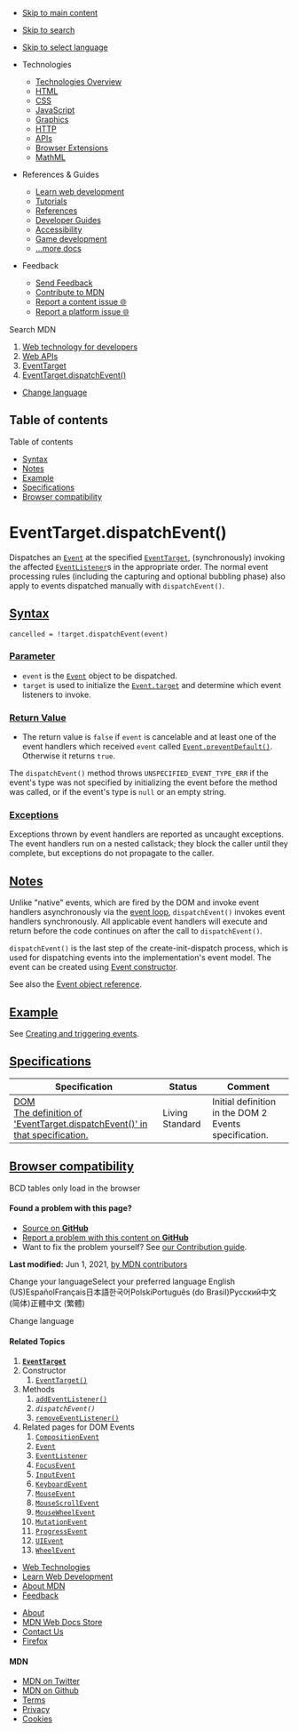-   <a href="#content" id="skip-main">Skip to main content</a>
-   <a href="#main-q" id="skip-search">Skip to search</a>
-   <a href="#select-language" id="skip-select-language">Skip to select language</a>

-   Technologies
    -   [Technologies Overview](https://developer.mozilla.org/en-US/docs/Web)
    -   [HTML](https://developer.mozilla.org/en-US/docs/Web/HTML)
    -   [CSS](https://developer.mozilla.org/en-US/docs/Web/CSS)
    -   [JavaScript](https://developer.mozilla.org/en-US/docs/Web/JavaScript)
    -   [Graphics](https://developer.mozilla.org/en-US/docs/Web/Guide/Graphics)
    -   [HTTP](https://developer.mozilla.org/en-US/docs/Web/HTTP)
    -   [APIs](https://developer.mozilla.org/en-US/docs/Web/API)
    -   [Browser Extensions](https://developer.mozilla.org/en-US/docs/Mozilla/Add-ons/WebExtensions)
    -   [MathML](https://developer.mozilla.org/en-US/docs/Web/MathML)
-   References & Guides
    -   [Learn web development](https://developer.mozilla.org/en-US/docs/Learn)
    -   [Tutorials](https://developer.mozilla.org/en-US/docs/Web/Tutorials)
    -   [References](https://developer.mozilla.org/en-US/docs/Web/Reference)
    -   [Developer Guides](https://developer.mozilla.org/en-US/docs/Web/Guide)
    -   [Accessibility](https://developer.mozilla.org/en-US/docs/Web/Accessibility)
    -   [Game development](https://developer.mozilla.org/en-US/docs/Games)
    -   [...more docs](https://developer.mozilla.org/en-US/docs/Web)
-   Feedback
    -   [Send Feedback](https://developer.mozilla.org/en-US/docs/MDN/Contribute/Feedback)
    -   [Contribute to MDN](https://developer.mozilla.org/en-US/docs/MDN/Contribute)
    -   [Report a content issue 🌐](https://github.com/mdn/content/issues/new)
    -   [Report a platform issue 🌐](https://github.com/mdn/yari/issues/new)

Search MDN

1.  <a href="https://developer.mozilla.org/en-US/docs/Web" class="breadcrumb"><span data-property="name">Web technology for developers</span></a>
2.  <a href="https://developer.mozilla.org/en-US/docs/Web/API" class="breadcrumb"><span data-property="name">Web APIs</span></a>
3.  <a href="https://developer.mozilla.org/en-US/docs/Web/API/EventTarget" class="breadcrumb-penultimate"><span data-property="name">EventTarget</span></a>
4.  <a href="https://developer.mozilla.org/en-US/docs/Web/API/EventTarget/dispatchEvent" class="breadcrumb-current-page"><span data-property="name">EventTarget.dispatchEvent()</span></a>

-   <a href="#select-language" class="language-icon"><span class="show-desktop">Change language</span></a>

Table of contents
-----------------

Table of contents

-   [Syntax](#syntax)
-   [Notes](#notes)
-   [Example](#example)
-   [Specifications](#specifications)
-   [Browser compatibility](#browser_compatibility)

EventTarget.dispatchEvent()
===========================

<span class="seoSummary">Dispatches an [`Event`](https://developer.mozilla.org/en-US/docs/Web/API/Event) at the specified [`EventTarget`](https://developer.mozilla.org/en-US/docs/Web/API/EventTarget), (synchronously) invoking the affected [`EventListener`](https://developer.mozilla.org/en-US/docs/Web/API/EventListener)s in the appropriate order. The normal event processing rules (including the capturing and optional bubbling phase) also apply to events dispatched manually with `dispatchEvent()`.</span>

[Syntax](#syntax "Permalink to Syntax")
---------------------------------------

    cancelled = !target.dispatchEvent(event)

### [Parameter](#parameter "Permalink to Parameter")

-   `event` is the [`Event`](https://developer.mozilla.org/en-US/docs/Web/API/Event) object to be dispatched.
-   `target` is used to initialize the [`Event.target`](https://developer.mozilla.org/en-US/docs/Web/API/Event/target) and determine which event listeners to invoke.

### [Return Value](#return_value "Permalink to Return Value")

-   The return value is `false` if `event` is cancelable and at least one of the event handlers which received `event` called [`Event.preventDefault()`](https://developer.mozilla.org/en-US/docs/Web/API/Event/preventDefault). Otherwise it returns `true`.

The `dispatchEvent()` method throws `UNSPECIFIED_EVENT_TYPE_ERR` if the event's type was not specified by initializing the event before the method was called, or if the event's type is `null` or an empty string.

### [Exceptions](#exceptions "Permalink to Exceptions")

Exceptions thrown by event handlers are reported as uncaught exceptions. The event handlers run on a nested callstack; they block the caller until they complete, but exceptions do not propagate to the caller.

[Notes](#notes "Permalink to Notes")
------------------------------------

Unlike "native" events, which are fired by the DOM and invoke event handlers asynchronously via the [event loop](https://developer.mozilla.org/en-US/docs/Web/JavaScript/EventLoop), `dispatchEvent()` invokes event handlers synchronously. All applicable event handlers will execute and return before the code continues on after the call to `dispatchEvent()`.

`dispatchEvent()` is the last step of the create-init-dispatch process, which is used for dispatching events into the implementation's event model. The event can be created using [Event constructor](https://developer.mozilla.org/en-US/docs/Web/API/Event/Event).

See also the [Event object reference](https://developer.mozilla.org/en-US/docs/Web/API/Event).

[Example](#example "Permalink to Example")
------------------------------------------

See [Creating and triggering events](https://developer.mozilla.org/en-US/docs/Web/Events/Creating_and_triggering_events).

[Specifications](#specifications "Permalink to Specifications")
---------------------------------------------------------------

<table><thead><tr class="header"><th>Specification</th><th>Status</th><th>Comment</th></tr></thead><tbody><tr class="odd"><td><a href="https://dom.spec.whatwg.org/#dom-eventtarget-dispatchevent" class="external">DOM<br />
<span class="small">The definition of 'EventTarget.dispatchEvent()' in that specification.</span></a></td><td><span class="spec-living">Living Standard</span></td><td>Initial definition in the DOM 2 Events specification.</td></tr></tbody></table>

[Browser compatibility](#browser_compatibility "Permalink to Browser compatibility")
------------------------------------------------------------------------------------

BCD tables only load in the browser

#### Found a problem with this page?

-   [Source on **GitHub**](https://github.com/mdn/content/blob/main/files/en-us/web/api/eventtarget/dispatchevent/index.html "Folder: en-us/web/api/eventtarget/dispatchevent (Opens in a new tab)")
-   [Report a problem with this content on **GitHub**](https://github.com/mdn/content/issues/new?body=MDN+URL%3A+https%3A%2F%2Fdeveloper.mozilla.org%2Fen-US%2Fdocs%2FWeb%2FAPI%2FEventTarget%2FdispatchEvent%0A%0A%23%23%23%23+What+information+was+incorrect%2C+unhelpful%2C+or+incomplete%3F%0A%0A%0A%23%23%23%23+Specific+section+or+headline%3F%0A%0A%0A%23%23%23%23+What+did+you+expect+to+see%3F%0A%0A%0A%23%23%23%23+Did+you+test+this%3F+If+so%2C+how%3F%0A%0A%0A%3C%21--+Do+not+make+changes+below+this+line+--%3E%0A%3Cdetails%3E%0A%3Csummary%3EMDN+Content+page+report+details%3C%2Fsummary%3E%0A%0A*+Folder%3A+%60en-us%2Fweb%2Fapi%2Feventtarget%2Fdispatchevent%60%0A*+MDN+URL%3A+https%3A%2F%2Fdeveloper.mozilla.org%2Fen-US%2Fdocs%2FWeb%2FAPI%2FEventTarget%2FdispatchEvent%0A*+GitHub+URL%3A+https%3A%2F%2Fgithub.com%2Fmdn%2Fcontent%2Fblob%2Fmain%2Ffiles%2Fen-us%2Fweb%2Fapi%2Feventtarget%2Fdispatchevent%2Findex.html%0A*+Last+commit%3A+https%3A%2F%2Fgithub.com%2Fmdn%2Fcontent%2Fcommit%2F4f1675a38205aeb5f7336aba793ce8e9a1cd1d5d%0A*+Document+last+modified%3A+2021-06-01T10%3A08%3A01.000Z%0A%0A%3C%2Fdetails%3E&title=Issue+with+%22EventTarget.dispatchEvent%28%29%22%3A+%28short+summary+here+please%29&labels=Content%3AWebAPI%2Cneeds-triage "This will take you to https://github.com/mdn/content to file a new issue")
-   Want to fix the problem yourself? See [our Contribution guide](https://github.com/mdn/content/blob/main/README.md).

**Last modified:** Jun 1, 2021, [by MDN contributors](https://developer.mozilla.org/en-US/docs/Web/API/EventTarget/dispatchEvent/contributors.txt)

Change your languageSelect your preferred language English (US)EspañolFrançais日本語한국어PolskiPortuguês (do Brasil)Русский中文 (简体)正體中文 (繁體)

Change language

#### Related Topics

1.  **[`EventTarget`](https://developer.mozilla.org/en-US/docs/Web/API/EventTarget)**
2.  Constructor
    1.  [`EventTarget()`](https://developer.mozilla.org/en-US/docs/Web/API/EventTarget/EventTarget)
3.  Methods
    1.  [`addEventListener()`](https://developer.mozilla.org/en-US/docs/Web/API/EventTarget/addEventListener)
    2.  *`dispatchEvent()`*
    3.  [`removeEventListener()`](https://developer.mozilla.org/en-US/docs/Web/API/EventTarget/removeEventListener)
4.  Related pages for DOM Events
    1.  [`CompositionEvent`](https://developer.mozilla.org/en-US/docs/Web/API/CompositionEvent)
    2.  [`Event`](https://developer.mozilla.org/en-US/docs/Web/API/Event)
    3.  [`EventListener`](https://developer.mozilla.org/en-US/docs/Web/API/EventListener)
    4.  [`FocusEvent`](https://developer.mozilla.org/en-US/docs/Web/API/FocusEvent)
    5.  [`InputEvent`](https://developer.mozilla.org/en-US/docs/Web/API/InputEvent)
    6.  [`KeyboardEvent`](https://developer.mozilla.org/en-US/docs/Web/API/KeyboardEvent)
    7.  [`MouseEvent`](https://developer.mozilla.org/en-US/docs/Web/API/MouseEvent)
    8.  [`MouseScrollEvent`](https://developer.mozilla.org/en-US/docs/Web/API/MouseScrollEvent)
    9.  [`MouseWheelEvent`](https://developer.mozilla.org/en-US/docs/Web/API/MouseWheelEvent)
    10. [`MutationEvent`](https://developer.mozilla.org/en-US/docs/Web/API/MutationEvent)
    11. [`ProgressEvent`](https://developer.mozilla.org/en-US/docs/Web/API/ProgressEvent)
    12. [`UIEvent`](https://developer.mozilla.org/en-US/docs/Web/API/UIEvent)
    13. [`WheelEvent`](https://developer.mozilla.org/en-US/docs/Web/API/WheelEvent)

-   [Web Technologies](https://developer.mozilla.org/en-US/docs/Web)
-   [Learn Web Development](https://developer.mozilla.org/en-US/docs/Learn)
-   [About MDN](https://developer.mozilla.org/en-US/docs/MDN/About)
-   [Feedback](https://developer.mozilla.org/en-US/docs/MDN/Feedback)

<!-- -->

-   [About](https://www.mozilla.org/about/)
-   [MDN Web Docs Store](https://shop.spreadshirt.com/mdn-store/)
-   [Contact Us](https://www.mozilla.org/contact/)
-   [Firefox](https://www.mozilla.org/firefox/?utm_source=developer.mozilla.org&utm_campaign=footer&utm_medium=referral)

#### MDN

-   <a href="https://twitter.com/mozdevnet" class="social-icon twitter"><span class="visually-hidden">MDN on Twitter</span></a>
-   <a href="https://github.com/mdn/" class="social-icon github"><span class="visually-hidden">MDN on Github</span></a>
-   [Terms](https://www.mozilla.org/about/legal/terms/mozilla)
-   [Privacy](https://www.mozilla.org/privacy/websites/)
-   [Cookies](https://www.mozilla.org/privacy/websites/#cookies)
